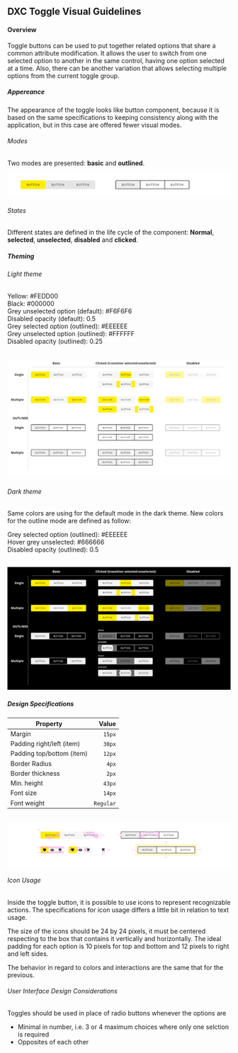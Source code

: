 
## DXC Toggle Visual Guidelines

#### Overview

Toggle buttons can be used to put together related options that share a common attribute modification.
It allows the user to switch from one selected option to another in the same control, having one option selected at a time. Also, there can be another variation that allows selecting multiple options from the current toggle group.


##### *Appereance*

The appearance of the toggle looks like button component, because it is based on the same specifications to keeping consistency along with the application, but in this case are offered fewer visual modes.

###### Modes

Two modes are presented: __basic__ and __outlined__.
<div> <img src="images/toggle_modes.png"/></div>

###### States

Different states are defined in the life cycle of the component:
__Normal__, __selected__, __unselected__, __disabled__ and __clicked__.


##### *Theming*

###### Light theme

Yellow: #FEDD00  
Black: #000000  
Grey unselected option (default): #F6F6F6  
Disabled opacity (default): 0.5  
Grey selected option (outlined): #EEEEEE  
Grey unselected option (outlined): #FFFFFF  
Disabled opacity (outlined): 0.25  
<br>
<div> <img src="images/toggle_light.png"/></div>

###### Dark theme

Same colors are using for the default mode in the dark theme. New colors for the outline mode are defined as follow:

Grey selected option (outlined): #EEEEEE  
Hover grey unselected: #666666  
Disabled opacity (outlined): 0.5  
<br>
<div> <img src="images/toggle_dark.png"/></div>

##### *Design Specifications*

| Property           | Value|
|--------------------|------:|
| Margin            | `15px` |
| Padding right/left (item)| `30px` |
| Padding top/bottom (item)| `12px` |
| Border Radius | `4px` |
| Border thickness| `2px` |
| Min. height| `43px` |
| Font size| `14px` |
| Font weight| `Regular` |

<br>
<div> <img src="images/toggle_specs.png"/></div>

###### Icon Usage

Inside the toggle button, it is possible to use icons to represent recognizable actions.
The specifications for icon usage differs a little bit in relation to text usage.

The size of the icons should be 24 by 24 pixels, it must be centered respecting to the box that contains it vertically and horizontally. 
The ideal padding for each option is 10 pixels for top and bottom and 12 pixels to right and left sides.

The behavior in regard to colors and interactions are the same that for the previous.

###### User Interface Design Considerations

Toggles should be used in place of radio buttons whenever the options are
- Minimal in number, i.e. 3 or 4 maximum choices where only one selction is required
- Opposites of each other